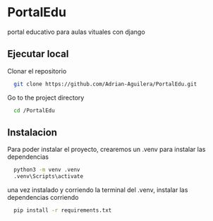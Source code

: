 # PortalEdu
portal educativo para aulas vituales con django

## Ejecutar local

Clonar el repositorio 
```bash
  git clone https://github.com/Adrian-Aguilera/PortalEdu.git
```

Go to the project directory

```bash
  cd /PortalEdu
```


## Instalacion

Para poder instalar el proyecto, crearemos un .venv para instalar las dependencias

```bash
  python3 -m venv .venv
  .venv\Scripts\activate
```
una vez instalado y corriendo la terminal del .venv, instalar las dependencias corriendo

```bash
  pip install -r requirements.txt
```
